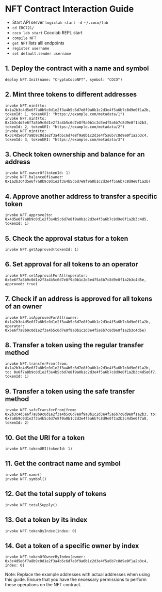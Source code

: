 # NFT Contract Interaction Guide

- Start API server ``logiclab start -d ~/.coco/lab``
- ```cd ERC721/```
- ```coco lab start``` Cocolab REPL start
- ```compile NFT```
- ```get NFT``` lists alll endpoints
- ```register username```
- ```set default.sender username```

## 1. Deploy the contract with a name and symbol
```
deploy NFT.Init(name: "CryptoCocoNFT", symbol: "COCO")
```

## 2. Mint three tokens to different addresses
```
invoke NFT.mint(to: 0x1a2b3c4d5e6f7a8b9c0d1e2f3a4b5c6d7e8f9a0b1c2d3e4f5a6b7c8d9e0f1a2b, tokenId: 1, tokenURI: "https://example.com/metadata/1")
invoke NFT.mint(to: 0x2b3c4d5e6f7a8b9c0d1e2f3a4b5c6d7e8f9a0b1c2d3e4f5a6b7c8d9e0f1a2b3, tokenId: 2, tokenURI: "https://example.com/metadata/2")
invoke NFT.mint(to: 0x3c4d5e6f7a8b9c0d1e2f3a4b5c6d7e8f9a0b1c2d3e4f5a6b7c8d9e0f1a2b3c4, tokenId: 3, tokenURI: "https://example.com/metadata/3")
```

## 3. Check token ownership and balance for an address
```
invoke NFT.ownerOf(tokenId: 1)
invoke NFT.balanceOf(owner: 0x1a2b3c4d5e6f7a8b9c0d1e2f3a4b5c6d7e8f9a0b1c2d3e4f5a6b7c8d9e0f1a2b)
```

## 4. Approve another address to transfer a specific token
```
invoke NFT.approve(to: 0x4d5e6f7a8b9c0d1e2f3a4b5c6d7e8f9a0b1c2d3e4f5a6b7c8d9e0f1a2b3c4d5, tokenId: 1)
```

## 5. Check the approval status for a token
```
invoke NFT.getApproved(tokenId: 1)
```

## 6. Set approval for all tokens to an operator
```
invoke NFT.setApprovalForAll(operator: 0x5e6f7a8b9c0d1e2f3a4b5c6d7e8f9a0b1c2d3e4f5a6b7c8d9e0f1a2b3c4d5e, approved: true)
```

## 7. Check if an address is approved for all tokens of an owner
```
invoke NFT.isApprovedForAll(owner: 0x1a2b3c4d5e6f7a8b9c0d1e2f3a4b5c6d7e8f9a0b1c2d3e4f5a6b7c8d9e0f1a2b, operator: 0x5e6f7a8b9c0d1e2f3a4b5c6d7e8f9a0b1c2d3e4f5a6b7c8d9e0f1a2b3c4d5e)
```

## 8. Transfer a token using the regular transfer method
```
invoke NFT.transferFrom(from: 0x1a2b3c4d5e6f7a8b9c0d1e2f3a4b5c6d7e8f9a0b1c2d3e4f5a6b7c8d9e0f1a2b, to: 0x6f7a8b9c0d1e2f3a4b5c6d7e8f9a0b1c2d3e4f5a6b7c8d9e0f1a2b3c4d5e6f7, tokenId: 1)
```

## 9. Transfer a token using the safe transfer method
```
invoke NFT.safeTransferFrom(from: 0x2b3c4d5e6f7a8b9c0d1e2f3a4b5c6d7e8f9a0b1c2d3e4f5a6b7c8d9e0f1a2b3, to: 0x7a8b9c0d1e2f3a4b5c6d7e8f9a0b1c2d3e4f5a6b7c8d9e0f1a2b3c4d5e6f7a8, tokenId: 2)
```

## 10. Get the URI for a token
```
invoke NFT.tokenURI(tokenId: 1)
```

## 11. Get the contract name and symbol
```
invoke NFT.name()
invoke NFT.symbol()
```

## 12. Get the total supply of tokens
```
invoke NFT.totalSupply()
```

## 13. Get a token by its index
```
invoke NFT.tokenByIndex(index: 0)
```

## 14. Get a token of a specific owner by index
```
invoke NFT.tokenOfOwnerByIndex(owner: 0x3c4d5e6f7a8b9c0d1e2f3a4b5c6d7e8f9a0b1c2d3e4f5a6b7c8d9e0f1a2b3c4, index: 0)
```

Note: Replace the example addresses with actual addresses when using this guide. Ensure that you have the necessary permissions to perform these operations on the NFT contract.